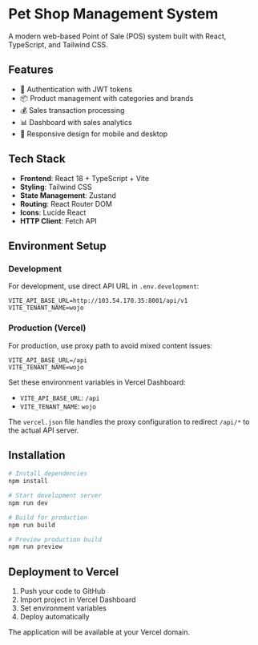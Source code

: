 # Pet Shop Management System

A modern web-based Point of Sale (POS) system built with React, TypeScript, and Tailwind CSS.

## Features

- 🔐 Authentication with JWT tokens
- 📦 Product management with categories and brands
- 💰 Sales transaction processing
- 📊 Dashboard with sales analytics
- 📱 Responsive design for mobile and desktop

## Tech Stack

- **Frontend**: React 18 + TypeScript + Vite
- **Styling**: Tailwind CSS
- **State Management**: Zustand
- **Routing**: React Router DOM
- **Icons**: Lucide React
- **HTTP Client**: Fetch API

## Environment Setup

### Development
For development, use direct API URL in `.env.development`:
```env
VITE_API_BASE_URL=http://103.54.170.35:8001/api/v1
VITE_TENANT_NAME=wojo
```

### Production (Vercel)
For production, use proxy path to avoid mixed content issues:
```env
VITE_API_BASE_URL=/api
VITE_TENANT_NAME=wojo
```

Set these environment variables in Vercel Dashboard:
- `VITE_API_BASE_URL`: `/api`  
- `VITE_TENANT_NAME`: `wojo`

The `vercel.json` file handles the proxy configuration to redirect `/api/*` to the actual API server.

## Installation

```bash
# Install dependencies
npm install

# Start development server
npm run dev

# Build for production
npm run build

# Preview production build
npm run preview
```

## Deployment to Vercel

1. Push your code to GitHub
2. Import project in Vercel Dashboard
3. Set environment variables
4. Deploy automatically

The application will be available at your Vercel domain.
